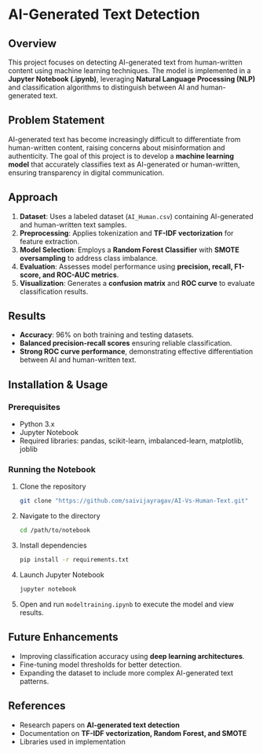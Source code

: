 # AI-Generated Text Detection  

## Overview  
This project focuses on detecting AI-generated text from human-written content using machine learning techniques. The model is implemented in a **Jupyter Notebook (.ipynb)**, leveraging **Natural Language Processing (NLP)** and classification algorithms to distinguish between AI and human-generated text.  

## Problem Statement  
AI-generated text has become increasingly difficult to differentiate from human-written content, raising concerns about misinformation and authenticity. The goal of this project is to develop a **machine learning model** that accurately classifies text as AI-generated or human-written, ensuring transparency in digital communication.  

## Approach  
1. **Dataset**: Uses a labeled dataset (`AI_Human.csv`) containing AI-generated and human-written text samples.  
2. **Preprocessing**: Applies tokenization and **TF-IDF vectorization** for feature extraction.  
3. **Model Selection**: Employs a **Random Forest Classifier** with **SMOTE oversampling** to address class imbalance.  
4. **Evaluation**: Assesses model performance using **precision, recall, F1-score, and ROC-AUC metrics**.  
5. **Visualization**: Generates a **confusion matrix** and **ROC curve** to evaluate classification results.  

## Results  
- **Accuracy**: 96% on both training and testing datasets.  
- **Balanced precision-recall scores** ensuring reliable classification.  
- **Strong ROC curve performance**, demonstrating effective differentiation between AI and human-written text.  

## Installation & Usage  
### Prerequisites  
- Python 3.x  
- Jupyter Notebook  
- Required libraries: pandas, scikit-learn, imbalanced-learn, matplotlib, joblib  

### Running the Notebook  
1. Clone the repository  
   ```bash
   git clone "https://github.com/saivijayragav/AI-Vs-Human-Text.git"
   ```
2. Navigate to the directory  
   ```bash
   cd /path/to/notebook
   ```
3. Install dependencies  
   ```bash
   pip install -r requirements.txt
   ```
4. Launch Jupyter Notebook  
   ```bash
   jupyter notebook
   ```
5. Open and run `modeltraining.ipynb` to execute the model and view results.  

## Future Enhancements  
- Improving classification accuracy using **deep learning architectures**.  
- Fine-tuning model thresholds for better detection.  
- Expanding the dataset to include more complex AI-generated text patterns.  

## References  
- Research papers on **AI-generated text detection**  
- Documentation on **TF-IDF vectorization, Random Forest, and SMOTE**  
- Libraries used in implementation  
